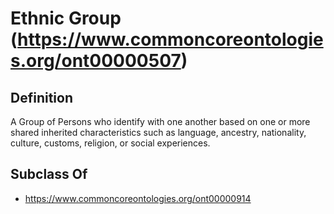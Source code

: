 # Ethnic Group (https://www.commoncoreontologies.org/ont00000507)

## Definition
A Group of Persons who identify with one another based on one or more shared inherited characteristics such as language, ancestry, nationality, culture, customs, religion, or social experiences.

## Subclass Of
- https://www.commoncoreontologies.org/ont00000914

